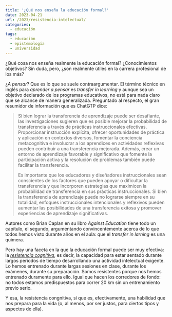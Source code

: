 ```yaml
---
title: '¿Qué nos enseña la educación formal?'
date: 2023-04-21
url: /2023/resistencia-intelectual/
categories:
  - educación
tags:
  - educación
  - epistemología
  - universidad
---
```


¿Qué cosa nos enseña realmente la educación formal? ¿Conocimientos objetivos? Sin duda, pero, ¿son realmente útiles en la carrera profesional de los más?

¿_A pensar_? Que es lo que se suele contraargumentar. El término técnico en inglés para _aprender a pensar_ es _transfer in learning_ y aunque sea un objetivo declarado de los programas educativos, no está para nada claro que se alcance de manera generalizada. Preguntado al respecto, el gran resumidor de información que es ChatGTP dice:

> Si bien lograr la transferencia de aprendizaje puede ser desafiante, las investigaciones sugieren que es posible mejorar la probabilidad de transferencia a través de prácticas instruccionales efectivas. Proporcionar instrucción explícita, ofrecer oportunidades de práctica y aplicación en contextos diversos, fomentar la conciencia metacognitiva e involucrar a los aprendices en actividades reflexivas pueden contribuir a una transferencia mejorada. Además, crear un entorno de aprendizaje favorable y significativo que fomente la participación activa y la resolución de problemas también puede facilitar la transferencia.
>
> Es importante que los educadores y diseñadores instruccionales sean conscientes de los factores que pueden apoyar o dificultar la transferencia y que incorporen estrategias que maximicen la probabilidad de transferencia en sus prácticas instruccionales. Si bien la transferencia de aprendizaje puede no lograrse siempre en su totalidad, enfoques instruccionales intencionales y reflexivos pueden aumentar las posibilidades de una transferencia exitosa y promover experiencias de aprendizaje significativas.

Autores como Brian Caplan en su libro _Against Education_ tiene todo un capítulo, el segundo, argumentando convincentemente acerca de lo que todos hemos visto durante años en el aula: que el _transfer in larning_ es una quimera.

Pero hay una faceta en la que la educación formal puede ser muy efectiva: la
[_resistencia cognitiva_](https://drive.google.com/file/d/1fnMY_tSYM6bMVn2w3zvCDzLNPq_lXt4_/view),
es decir, la capacidad para estar sentado durante largos periodos de tiempo desarrollando una actividad intelectual exigente. Lo hemos entrenado durante largas sesiones en clase, durante los exámenes, durante su preparación. Somos resistentes porque nos hemos entrenado duramente para ello. Igual que hacen los corredores de fondo: no todos estamos predispuestos para correr 20 km sin un entrenamiento previo serio.

Y esa, la resistencia congnitiva, sí que es, efectivamente, una habilidad que nos prepara para la vida (o, al menos, por ser justos, para ciertos tipos y aspectos de ella).


